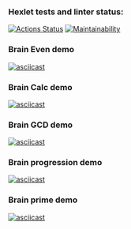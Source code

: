 ### Hexlet tests and linter status:
[![Actions Status](https://github.com/lord1112123/python-project-49/actions/workflows/hexlet-check/badge.svg)](https://github.com/lord1112123/python-project-49/actions)
[![Maintainability](https://api.codeclimate.com/v1/badges/930add31641aa2010362/maintainability)](https://codeclimate.com/github/lord1112123/python-project-49/maintainability)


### Brain Even demo
[![asciicast](https://asciinema.org/a/roQET646lMkgMYnnAI3h5KErt.svg)](https://asciinema.org/a/roQET646lMkgMYnnAI3h5KErt) 

### Brain Calc demo
[![asciicast](https://asciinema.org/a/wChQl3tQWBwXHvgIB7gyDrlKk.svg)](https://asciinema.org/a/wChQl3tQWBwXHvgIB7gyDrlKk)

### Brain GCD demo
[![asciicast](https://asciinema.org/a/lEtVncKocD01nleOlWRGTdYgk.svg)](https://asciinema.org/a/lEtVncKocD01nleOlWRGTdYgk) 

### Brain progression demo
[![asciicast](https://asciinema.org/a/QfvclAdgtKaH3Hxn9qTAvkmtf.svg)](https://asciinema.org/a/QfvclAdgtKaH3Hxn9qTAvkmtf)

### Brain prime demo
[![asciicast](https://asciinema.org/a/r3bL53awylyaRQPH8Z51Fvd0j.svg)](https://asciinema.org/a/r3bL53awylyaRQPH8Z51Fvd0j)